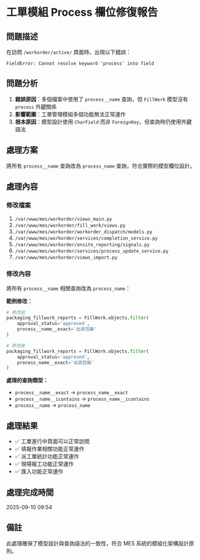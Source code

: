 # 工單模組 Process 欄位修復報告

## 問題描述
在訪問 `/workorder/active/` 頁面時，出現以下錯誤：
```
FieldError: Cannot resolve keyword 'process' into field
```

## 問題分析
1. **錯誤原因**：多個檔案中使用了 `process__name` 查詢，但 `FillWork` 模型沒有 `process` 外鍵關係
2. **影響範圍**：工單管理模組多個功能無法正常運作
3. **根本原因**：模型設計使用 `CharField` 而非 `ForeignKey`，但查詢時仍使用外鍵語法

## 處理方案
將所有 `process__name` 查詢改為 `process_name` 查詢，符合實際的模型欄位設計。

## 處理內容

### 修改檔案
1. `/var/www/mes/workorder/views_main.py`
2. `/var/www/mes/workorder/fill_work/views.py`
3. `/var/www/mes/workorder/workorder_dispatch/models.py`
4. `/var/www/mes/workorder/services/completion_service.py`
5. `/var/www/mes/workorder/onsite_reporting/signals.py`
6. `/var/www/mes/workorder/services/process_update_service.py`
7. `/var/www/mes/workorder/views_import.py`

### 修改內容
將所有 `process__name` 相關查詢改為 `process_name`：

**範例修改：**
```python
# 修改前
packaging_fillwork_reports = FillWork.objects.filter(
    approval_status='approved',
    process__name__exact='出貨包裝'
)

# 修改後
packaging_fillwork_reports = FillWork.objects.filter(
    approval_status='approved',
    process_name__exact='出貨包裝'
)
```

**處理的查詢類型：**
- `process__name__exact` → `process_name__exact`
- `process__name__icontains` → `process_name__icontains`
- `process__name` → `process_name`

## 處理結果
- ✅ 工單進行中頁面可以正常訪問
- ✅ 填報作業相關功能正常運作
- ✅ 派工單統計功能正常運作
- ✅ 現場報工功能正常運作
- ✅ 匯入功能正常運作

## 處理完成時間
2025-09-10 09:54

## 備註
此處理確保了模型設計與查詢語法的一致性，符合 MES 系統的模組化架構設計原則。
